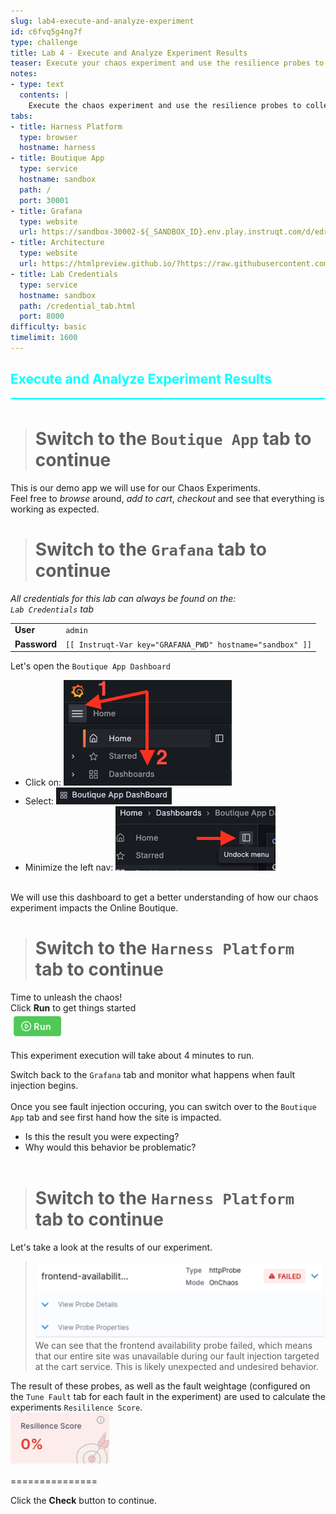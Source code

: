 ```yaml
---
slug: lab4-execute-and-analyze-experiment
id: c6fvq5g4ng7f
type: challenge
title: Lab 4 - Execute and Analyze Experiment Results
teaser: Execute your chaos experiment and use the resilience probes to collect data
notes:
- type: text
  contents: |
    Execute the chaos experiment and use the resilience probes to collect data. Learn how to analyze the results to understand the experiment's impact on your system.
tabs:
- title: Harness Platform
  type: browser
  hostname: harness
- title: Boutique App
  type: service
  hostname: sandbox
  path: /
  port: 30001
- title: Grafana
  type: website
  url: https://sandbox-30002-${_SANDBOX_ID}.env.play.instruqt.com/d/edruqxvqvulmoa/boutique-app-dashboard
- title: Architecture
  type: website
  url: https://htmlpreview.github.io/?https://raw.githubusercontent.com/harness-community/field-workshops/blob/main/se-workshop-ce/assets/misc/diagram.html
- title: Lab Credentials
  type: service
  hostname: sandbox
  path: /credential_tab.html
  port: 8000
difficulty: basic
timelimit: 1600
---
```


<style type="text/css" rel="stylesheet">
hr.cyan { background-color: cyan; color: cyan; height: 2px; margin-bottom: -10px; }
h2.cyan { color: cyan; }
</style><h2 class="cyan">Execute and Analyze Experiment Results</h2>
<hr class="cyan">
<br>

> # Switch to the ```Boutique App``` tab to continue

This is our demo app we will use for our Chaos Experiments. <br>
Feel free to *browse* around, *add to cart*, *checkout* and see that everything is working as expected.


> # Switch to the ```Grafana``` tab to continue
*All credentials for this lab can always be found on the: <br>
 `Lab Credentials` tab* <br>

|   |   |
|---|---|
|__User__| ```admin``` |
|__Password__| ```[[ Instruqt-Var key="GRAFANA_PWD" hostname="sandbox" ]]``` |

Let's open the `Boutique App Dashboard` <br>

- Click on: ![ce_grafana_dashboards.png](https://raw.githubusercontent.com/harness-community/field-workshops/main/se-workshop-ce/assets/images/ce_grafana_dashboards.png)
- Select: ![ce_grafana_boutique_app_dashboard.png](https://raw.githubusercontent.com/harness-community/field-workshops/main/se-workshop-ce/assets/images/ce_grafana_boutique_app_dashboard.png)
- Minimize the left nav: ![ce_grafana_undock_menu.png](https://raw.githubusercontent.com/harness-community/field-workshops/main/se-workshop-ce/assets/images/ce_grafana_undock_menu.png)
<br>
We will use this dashboard to get a better understanding of how our chaos experiment impacts the Online Boutique. <br>

> # Switch to the ```Harness Platform``` tab to continue

Time to unleash the chaos! <br>
Click **Run** to get things started <br>
![pipeline_run.png](https://raw.githubusercontent.com/harness-community/field-workshops/main/assets/images/pipeline_run.png) <br>

This experiment execution will take about 4 minutes to run. <br>

Switch back to the `Grafana` tab and monitor what happens when fault injection begins. <br><br>
Once you see fault injection occuring, you can switch over to the `Boutique App` tab and see first hand how the site is impacted. <br>
- Is this the result you were expecting?
- Why would this behavior be problematic?
<br><br>

> # Switch to the ```Harness Platform``` tab to continue

Let's take a look at the results of our experiment. <br>

> ![ce_experiment_probe_frontend.png](https://raw.githubusercontent.com/harness-community/field-workshops/main/se-workshop-ce/assets/images/ce_experiment_probe_frontend.png)
> We can see that the frontend availability probe failed, which means that our entire site was unavailable during our fault injection targeted at the cart service. This is likely unexpected and undesired behavior. <br>

The result of these probes, as well as the fault weightage (configured on the `Tune Fault` tab for each fault in the experiment) are used to calculate the experiments `Resililence Score`. <br>
![ce_experiment_result_resilience_score.png](https://raw.githubusercontent.com/harness-community/field-workshops/main/se-workshop-ce/assets/images/ce_experiment_result_resilience_score_0.png) <br>

===============

Click the **Check** button to continue.
